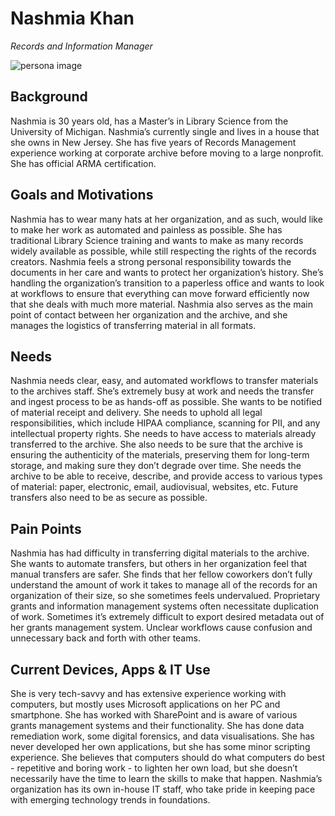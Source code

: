 # Nashmia Khan

_Records and Information Manager_

![persona image](img/nashmia-khan.jpg)

## Background

Nashmia is 30 years old, has a Master’s in Library Science from the University of Michigan. Nashmia’s currently single and lives in a house that she owns in New Jersey. She has five years of Records Management experience working at corporate archive before moving to a large nonprofit. She has official ARMA certification.

## Goals and Motivations

Nashmia has to wear many hats at her organization, and as such, would like to make her work as automated and painless as possible. She has traditional Library Science training and wants to make as many records widely available as possible, while still respecting the rights of the records creators. Nashmia feels a strong personal responsibility towards the documents in her care and wants to protect her organization’s history. She’s handling the organization’s transition to a paperless office and wants to look at workflows to ensure that everything can move forward efficiently now that she deals with much more material. Nashmia also serves as the main point of contact between her organization and the archive, and she manages the logistics of transferring material in all formats.

## Needs

Nashmia needs clear, easy, and automated workflows to transfer materials to the archives staff. She’s extremely busy at work and needs the transfer and ingest process to be as hands-off as possible. She wants to be notified of material receipt and delivery. She needs to uphold all legal responsibilities, which include HIPAA compliance, scanning for PII, and any intellectual property rights. She needs to have access to materials already transferred to the archive. She also needs to be sure that the archive is ensuring the authenticity of the materials, preserving them for long-term storage, and making sure they don’t degrade over time. She needs the archive to be able to receive, describe, and provide access to various types of material: paper, electronic, email, audiovisual, websites, etc. Future transfers also need to be as secure as possible.

## Pain Points

Nashmia has had difficulty in transferring digital materials to the archive. She wants to automate transfers, but others in her organization feel that manual transfers are safer. She finds that her fellow coworkers don’t fully understand the amount of work it takes to manage all of the records for an organization of their size, so she sometimes feels undervalued. Proprietary grants and information management systems often necessitate duplication of work. Sometimes it’s extremely difficult to export desired metadata out of her grants management system. Unclear workflows cause confusion and unnecessary back and forth with other teams.

## Current Devices, Apps & IT Use

She is very tech-savvy and has extensive experience working with computers, but mostly uses Microsoft applications on her PC and smartphone. She has worked with SharePoint and is aware of various grants management systems and their functionality. She has done data remediation work, some digital forensics, and data visualisations. She has never developed her own applications, but she has some minor scripting experience. She believes that computers should do what computers do best - repetitive and boring work - to lighten her own load, but she doesn’t necessarily have the time to learn the skills to make that happen. Nashmia’s organization has its own in-house IT staff, who take pride in keeping pace with emerging technology trends in foundations.
